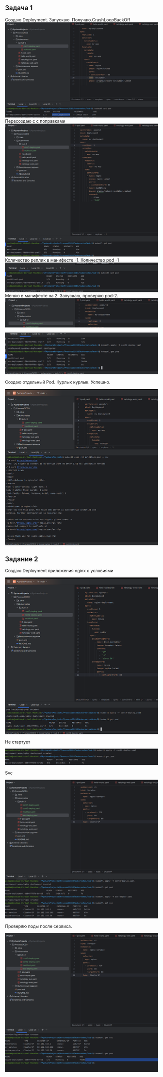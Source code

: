 ## Задача 1

Создаю Deployment. Запускаю. Получаю.CrashLoopBackOff
![3fb443fe51b312fa4ac4ef30855ea530.png](../_resources/3fb443fe51b312fa4ac4ef30855ea530-10.png)
Пересоздаю c с поправками
![d061ff9c5426d972484bc0362f458a22.png](../_resources/d061ff9c5426d972484bc0362f458a22-10.png)
Количество реплик в манифесте -1.
Количество pod -1
![db9dcbdd604bf9cdc9c42b03d5eb4470.png](../_resources/db9dcbdd604bf9cdc9c42b03d5eb4470-10.png)
Меняю в манифесте на 2. Запускаю, проверяю pod-2.
![5da447020f830b5a766cccca29869ac7.png](../_resources/5da447020f830b5a766cccca29869ac7-10.png)

![0f966486594aa7b7aca7187cc7584faf.png](../_resources/0f966486594aa7b7aca7187cc7584faf-10.png)

Создаю отдельный Pod. Курлык курлык. Успешно.

![3c69afbc1d85f4a2df59bc31d24a1343.png](../_resources/3c69afbc1d85f4a2df59bc31d24a1343-10.png)

## Задание 2
Создаю Deployment приложения nginx с условиями

![24165e3cb5153ef346b47822677f9dd1.png](../_resources/24165e3cb5153ef346b47822677f9dd1-10.png)

Не стартует

![c1601a781cd6d632e01fd5ed6c172c49.png](../_resources/c1601a781cd6d632e01fd5ed6c172c49-10.png)

Svc

![e4ff3e72391f40c609e8918cc19113a4.png](../_resources/e4ff3e72391f40c609e8918cc19113a4-10.png)

Проверяю поды после сервиса. 

![6e510ed34a36966b67252fe95ce881cc.png](../_resources/6e510ed34a36966b67252fe95ce881cc-10.png)